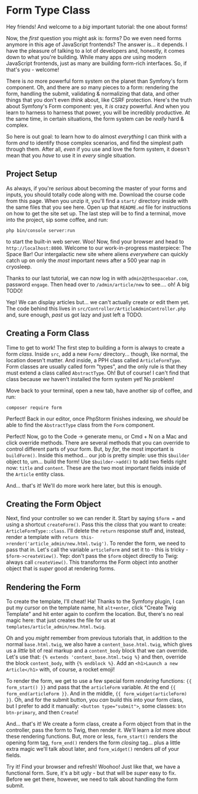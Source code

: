 # Form Type Class

Hey friends! And welcome to a *big* important tutorial: the one about forms!

Now, the *first* question you might ask is: forms? Do we even need forms anymore
in this age of JavaScript frontends? The answer is... it depends. I have the pleasure
of talking to a lot of developers and, honestly, it comes down to what you're
building. While many apps *are* using modern JavaScript frontends, just as many
are building form-rich interfaces. So, if that's you - welcome!

There is *no* more powerful form system on the planet than Symfony's form component.
Oh, and there are *so* many pieces to a form: rendering the form, handling the submit,
validating & normalizing that data, and other things that you don't even *think* about,
like CSRF protection. Here's the truth about Symfony's Form component: yes, it *is*
crazy powerful. And when you learn to harness to harness that power, you will be
incredibly productive. At the same time, in certain situations, the form system can
be *really* hard & complex.

So here is out goal: to learn how to do almost *everything* I can think with a form
*and* to identify those complex scenarios, and find the simplest path through them.
After all, *even* if you use and love the form system, it doesn't mean that you *have*
to use it in *every* single situation.

## Project Setup

As always, if you're *serious* about becoming the master of your forms and inputs,
you should totally code along with me. Download the course code from this page.
When you unzip it, you'll find a `start/` directory inside with the same files
that you see here. Open up that `README.md` file for instructions on how to get
the site set up. The last step will be to find a terminal, move into the project,
sip some coffee, and run:

```terminal
php bin/console server:run
```

to start the built-in web server. Woo! Now, find your browser and head to
`http://localhost:8000`. Welcome to our work-in-progress masterpiece: The Space Bar!
Our intergalactic new site where aliens *everywhere* can quickly catch up on only
the *most* important news after a 500 year nap in cryosleep.

Thanks to our last tutorial, we can now log in with `admin2@thespacebar.com`,
password `engage`. Then head over to `/admin/article/new` to see.... oh! A big TODO!

Yep! We can display articles but... we can't actually create or edit them yet. The
code behind this lives in `src/Controller/ArticleAdminController.php` and, sure
enough, *past* us got lazy and just left a TODO.

## Creating a Form Class

Time to get to work! The first step to building a form is always to create a form
*class*. Inside `src`, add a new `Form/` directory... though, like normal, the
location doesn't matter. And inside, a PPH class called `ArticleFormType`. Form
classes are usually called form "types", and the only rule is that they must extend
a class called `AbstractType`. Oh! But of course! I can't find that class because
*we* haven't installed the form system yet! No problem!

Move back to your terminal, open a new tab, have another sip of coffee, and run:

```terminal
composer require form
```

Perfect! Back in our editor, once PhpStorm finishes indexing, we *should* be able
to find the `AbstractType` class from the `Form` component.

Perfect! Now, go to the Code -> generate menu, or Cmd + N on a Mac and click override
methods. There are several methods that you can override to control different parts
of your form. But, by *far*, the most important is `buildForm()`. Inside this method...
our job is pretty simple: use this `$builder` object to, um... build the form! Use
`$builder->add()` to add two fields right now: `title` and `content`. These are the
two most important fields inside of the `Article` entity class.

And... that's it! We'll do more work here later, but this is enough.

## Creating the Form Object

Next, find your controller so we can render it. Start by saying `$form =` and using
a shortcut `createForm()`. Pass this the *class* that you want to create:
`ArticleFormType::class`. I'll delete the `return` response stuff and, instead,
render a template with `return this->render('article_admin/new.html.twig')`. To
render the form, we need to pass that in. Let's call the variable `articleForm`
and set it to - this is tricky - `$form->createView()`. Yep: don't pass the
`$form` object directly to Twig: always call `createView()`. This transforms the
Form object into another object that is *super* good at rendering forms.

## Rendering the Form

To create the template, I'll cheat! Ha! Thanks to the Symfony plugin, I can put my
cursor on the template name, hit `alt+enter`, click "Create Twig Template" and
hit enter again to confirm the location. But, there's no real magic here: that
just creates the file for us at `templates/article_admin/new.html.twig`. 

Oh and you *might* remember from previous tutorials that, in addition to the normal
`base.html.twig`, we also have a `content_base.html.twig`, which gives us a *little*
bit of real markup and a `content_body` block that we can override. Let's use that:
`{% extends 'content_base.html.twig %}` and then, override the block `content_body`,
with `{% endblock %}`. Add an `<h1>Launch a new Article</h1>` with, of course, a
rocket emoji! 

To render the form, we get to use a few special form *rendering* functions:
`{{ form_start() }}` and pass that the `articleForm` variable. At the end
`{{ form_end(articleForm }}`. And in the middle, `{{ form_widget(articleForm) }}`.
Oh, and for the submit button, you *can* build this into your form class, but
I prefer to add it manually: `<button type="submit">`, some classes:
`btn btn-primary`, and then `Create`!

And... that's it! We create a form class, create a Form object from that in the
controller, pass the form to Twig, then render it. We'll learn a *lot* more about
these rendering functions. But, more or less, `form_start()` renders the opening
form tag, `form_end()` renders the form *closing* tag... plus a little extra magic
we'll talk about later, and `form_widget()` renders *all* of your fields.

Try it! Find your browser and refresh! Woohoo! Just like that, we have a functional
form. Sure, it's a bit ugly - but that will be *super* easy to fix. Before we get
there, however, we need to talk about handling the form submit.
